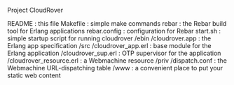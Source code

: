 Project CloudRover

README : this file
Makefile : simple make commands
rebar : the Rebar build tool for Erlang applications
rebar.config : configuration for Rebar
start.sh : simple startup script for running cloudrover
/ebin
  /cloudrover.app : the Erlang app specification
/src
  /cloudrover_app.erl : base module for the Erlang application
  /cloudrover_sup.erl : OTP supervisor for the application
  /cloudrover_resource.erl : a Webmachine resource
/priv
  /dispatch.conf : the Webmachine URL-dispatching table
  /www : a convenient place to put your static web content

